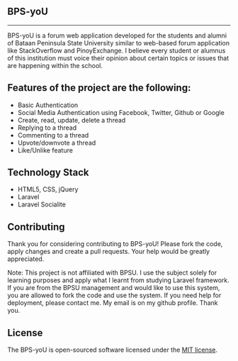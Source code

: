 ## BPS-yoU
<hr>

BPS-yoU is a forum web application developed for the students and alumni of Bataan Peninsula State University similar to web-based forum application like StackOverflow and PinoyExchange. I believe every student or alumnus of this institution must voice their opinion about certain topics or issues that are happening within the school.

## Features of the project are the following:
- Basic Authentication
- Social Media Authentication using Facebook, Twitter, Github or Google
- Create, read, update, delete a thread
- Replying to a thread
- Commenting to a thread
- Upvote/downvote a thread
- Like/Unlike feature

## Technology Stack
- HTML5, CSS, jQuery
- Laravel
- Laravel Socialite

## Contributing

Thank you for considering contributing to BPS-yoU! Please fork the code, apply changes and create a pull requests. Your help would be greatly appreciated.

Note: This project is not affiliated with BPSU. I use the subject solely for learning purposes and apply what I learnt from studying Laravel framework. If you are from the BPSU management and would like to use this system, you are allowed to fork the code and use the system. If you need help for deployment, please contact me. My email is on my github profile. Thank you.  

## License

The BPS-yoU is open-sourced software licensed under the [MIT license](http://opensource.org/licenses/MIT).
